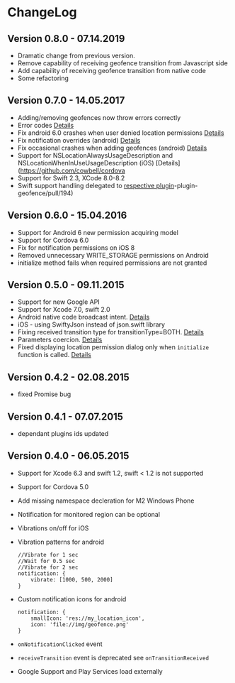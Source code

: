 # ChangeLog
## Version 0.8.0 - 07.14.2019
- Dramatic change from previous version.
- Remove capability of receiving geofence transition from Javascript side
- Add capability of receiving geofence transition from native code
- Some refactoring


## Version 0.7.0 - 14.05.2017

- Adding/removing geofences now throw errors correctly
- Error codes [Details](https://github.com/cowbell/cordova-plugin-geofence#error-codes)
- Fix android 6.0 crashes when user denied location permissions [Details](https://github.com/cowbell/cordova-plugin-geofence/issues/196)
- Fix notification overrides (android) [Details](https://github.com/cowbell/cordova-plugin-geofence/issues/195)
- Fix occasional crashes when adding geofences (android) [Details](https://github.com/cowbell/cordova-plugin-geofence/issues/196)
- Support for NSLocationAlwaysUsageDescription and NSLocationWhenInUseUsageDescription (iOS) [Details](https://github.com/cowbell/cordova
- Support for Swift 2.3, XCode 8.0-8.2
- Swift support handling delegated to [respective plugin](https://github.com/akofman/cordova-plugin-add-swift-support)-plugin-geofence/pull/194)

## Version 0.6.0 - 15.04.2016

- Support for Android 6 new permission acquiring model
- Support for Cordova 6.0
- Fix for notification permissions on iOS 8
- Removed unnecessary WRITE_STORAGE permissions on Android
- initialize method fails when required permissions are not granted

## Version 0.5.0 - 09.11.2015

- Support for new Google API
- Support for Xcode 7.0, swift 2.0
- Android native code broadcast intent. [Details](https://github.com/cowbell/cordova-plugin-geofence#listening-for-geofence-transitions-in-native-code)
- iOS - using SwiftyJson instead of json.swift library
- Fixing received transition type for transitionType=BOTH. [Details](https://github.com/cowbell/cordova-plugin-geofence/issues/91)
- Parameters coercion. [Details](https://github.com/cowbell/cordova-plugin-geofence/issues/84)
- Fixed displaying location permission dialog only when `initialize` function is called. [Details](https://github.com/cowbell/cordova-plugin-geofence/issues/85)

## Version 0.4.2 - 02.08.2015

- fixed Promise bug

## Version 0.4.1 - 07.07.2015

- dependant plugins ids updated

## Version 0.4.0 - 06.05.2015

- Support for Xcode 6.3 and swift 1.2, swift < 1.2 is not supported
- Support for Cordova 5.0
- Add missing namespace decleration for M2 Windows Phone
- Notification for monitored region can be optional
- Vibrations on/off for iOS
- Vibration patterns for android

    ```
    //Vibrate for 1 sec
    //Wait for 0.5 sec
    //Vibrate for 2 sec
    notification: {
        vibrate: [1000, 500, 2000]
    }
    ```
- Custom notification icons for android

    ```
    notification: {
        smallIcon: 'res://my_location_icon',
        icon: 'file://img/geofence.png'
    }
    ```
- `onNotificationClicked` event
- `receiveTransition` event is deprecated see `onTransitionReceived`
- Google Support and Play Services load externally
